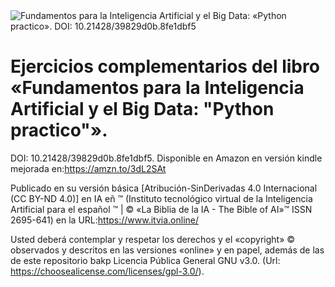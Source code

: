 
<img src="https://editorialia.com/wp-content/uploads/2022/08/2_Mini_Cover-Fundamentos-para-la-Inteligencia-Artificial-y-el-Big-Data_-_Python-practico_-1.jpg" alt="Fundamentos para la Inteligencia Artificial y el Big Data: «Python practico». DOI: 10.21428/39829d0b.8fe1dbf5"/>

# Ejercicios complementarios del libro «Fundamentos para la Inteligencia Artificial y el Big Data: "Python practico"».


DOI: 10.21428/39829d0b.8fe1dbf5. Disponible en Amazon en versión kindle mejorada en:https://amzn.to/3dL2SAt

Publicado en su versión básica [Atribución-SinDerivadas 4.0 Internacional (CC BY-ND 4.0)] en IA eñ ™ (Instituto tecnológico virtual de la Inteligencia Artificial para el español ™ | © «La Biblia de la IA - The Bible of AI»™ ISSN 2695-641) en la URL:https://www.itvia.online/

Usted deberá contemplar y respetar los derechos y el «copyright» © observados y descritos en las versiones «online» y en papel, además de las de este repositorio bakp Licencia Pública General GNU v3.0. (Url: https://choosealicense.com/licenses/gpl-3.0/).
